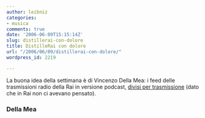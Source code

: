 ```yaml
---
author: leibniz
categories:
- musica
comments: true
date: '2006-06-09T15:15:14Z'
slug: distillerai-con-dolore
title: DistilleRai con dolore
url: "/2006/06/09/distillerai-con-dolore/"
wordpress_id: 2219

---
```

La buona idea della settimana è di Vincenzo Della Mea: i feed delle trasmissioni radio della Rai in versione podcast, [divisi per trasmissione](http://www.dellamea.it/distillerai/) (dato che in Rai non ci avevano pensato).


### Della Mea
